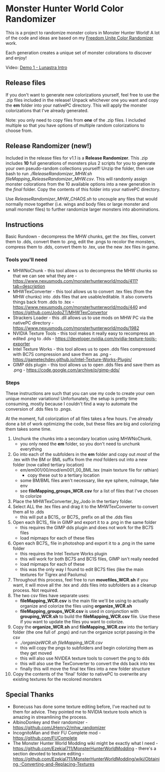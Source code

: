 # Monster Hunter World Color Randomizer

This is a project to randomize monster colors in Monster Hunter World! A lot of the code and ideas are based on my [Freedom Unite Color Randomizer](https://github.com/nuzcraft/FreedomUniteColorRandomizer) work.

Each generation creates a unique set of monster colorations to discover and enjoy!

Video: [Demo 1 - Lunastra Intro](https://youtu.be/0EAiGU3hEmM)

## Release files

If you don't want to generate new colorizations yourself, feel free to use the .zip files included in the release! Unpack whichever one you want and copy the **em** folder into your nativePC directory. This will apply the monster colorizations that I've already generated.

Note: you only need to copy files from **one** of the .zip files. I included multiple so that you have options of multiple random colorizations to choose from.

## Release Randomizer (new!)

Included in the release files for v1.1 is a **Release Randomizer**. This .zip includes **10** full generations of monsters plus 2 scripts for you to generate your own pseudo-random collections yourself! Unzip the folder, then use bash to run _./ReleaseRandomizer_MHW.sh fileMapping_ReleaseRandomizer_MHW.csv_. This will randomly assign monster colorations from the 10 available options into a new generation in the _final_ folder. Copy the contents of this folder into your nativePC directory.

Use _ReleaseRandomizer_MHW_CHAOS.sh_ to uncouple any files that would normally move together (i.e. wings and body files or large monster and small monster files) to further randomize larger monsters into abominations.

## Instructions

Basic Rundown - decompress the MHW chunks, get the .tex files, convert them to .dds, convert them to .png, edit the .pngs to recolor the monsters, compress them to .dds, convert them to .tex, use the new .tex files in game.

### Tools you'll need

- MHWNoChunk - this tool allows us to decompress the MHW chunks so that we can see what they are - https://www.nexusmods.com/monsterhunterworld/mods/411?tab=description
- MHWTexConverter - this tool allows us to convert .tex files (from the MHW chunks) into .dds files that are usable/editable. It also converts things back from .dds to .tex - https://www.nexusmods.com/monsterhunterworld/mods/440 and https://github.com/JodoZT/MHWTexConvertor
- Strackers Loader - this .dll allows us to use mods on MHW PC via the nativePC directory - https://www.nexusmods.com/monsterhunterworld/mods/1982
- NVIDIA Texture Tools - this tool makes it really easy to recompress an edited .png to .dds - https://developer.nvidia.com/nvidia-texture-tools-exporter
- Intel Texture Works - this tool allows us to open .dds files compressed with BC7S compression and save them as .png - https://gametechdev.github.io/Intel-Texture-Works-Plugin/
- GIMP dds plugin - this tool allows us to open .dds files and save them as .png - https://code.google.com/archive/p/gimp-dds/

### Steps

These instructions are such that you can use my code to create your own unique monster variations! Unfortunately, the setup is pretty time consuming, mostly because I couldn't find a way to automate the conversion of .dds files to .pngs.

At the moment, full colorization of all files takes a few hours. I've already done a bit of work optimizing the code, but these files are big and colorizing them takes some time.

1. Unchunk the chunks into a secondary location using MHWNoChunk.
   - you only need the **em** folder, so you don't need to unchunk everything
2. Go into each of the subfolders in the **em** folder and copy out _most_ of the .tex with the BM or BML suffix from the _mod_ folders out into a new folder (now called tertiary location)
   - em/em001/00/mod/em001_00_BML.tex (main texture file for rathian)
     - copy these out to a tertiary location
   - some BM/BML files aren't necessary, like eye sphere, noImage, fake env
   - see **fileMapping_groups_WCR.csv** for a list of files that I've chosen to colorize
3. Place the MHWTexConverter_by_Jodo in the tertiary folder.
4. Select ALL the .tex files and drag it to the MHWTexConverter to convert them all to .dds
   - this will put a BC1S\_ or BC7S\_ prefix on all the .dds files
5. Open each BC1S\_ file in GIMP and export it to a .png in the same folder
   - this requires the GIMP dds plugin and does not work for the BC7S files
   - load mipmaps for each of these files
6. Open each BC7S\_ file in photoshop and export it to a .png in the same folder
   - this requires the Intel Texture Works plugin
   - this will work for both BC7S and BC1S files, GIMP isn't really needed
   - load mipmaps for each of these
   - this was the only way I found to edit BC7S files (like the main textures for Tigrex and Paolumu)
7. Throughout this process, feel free to run **movefiles_WCR.sh** if you want, it will move all the .tex and .dds files into subfolders as a cleanup process. Not required.
8. The two csv files have separate uses:
   - **fileMapping_WCR.csv** is the main file we'll be using to actually organize and colorize the files using **organize_WCR.sh**
   - **fileMapping_groups_WCR.csv** is used in conjunction with **grouping_WCR.sh** to build the **fileMapping_WCR.csv** file. Use these if you want to update the files you want to colorize.
9. Copy the **organize_WCR.sh** and **fileMapping_WCR.csv** into the tertiary folder (the one full of .pngs) and run the organize script passing in the csv
   - _./organizeWCR.sh fileMapping_WCR.csv_
   - this will copy the pngs to subfolders and begin colorizing them as they get moved
   - this will also use NVIDEA texture tools to convert the png to dds
   - this will also use the TexConverter to convert the dds back into tex
   - finally this will move the final tex files into a new folder structure
10. Copy the contents of the 'final' folder to nativePC to overwrite any existing textures for the recolored monsters

## Special Thanks

- Bonecuss has done some texture editing before, I've reached out to them for advice. They pointed me to NVIDIA texture tools which is amazing in streamlining the process.
- AlbinoDonkey and their randomizer - https://github.com/JHenry2/mhw_randomizer
- IncognitoMan and their FU Complete mod - https://github.com/FUComplete
- The Monster Hunter World Modding wiki might be exactly what I need - https://github.com/Ezekial711/MonsterHunterWorldModding - there's a section devoted to texture editing - https://github.com/Ezekial711/MonsterHunterWorldModding/wiki/Obtaining,-Converting-and-Replacing-Textures

